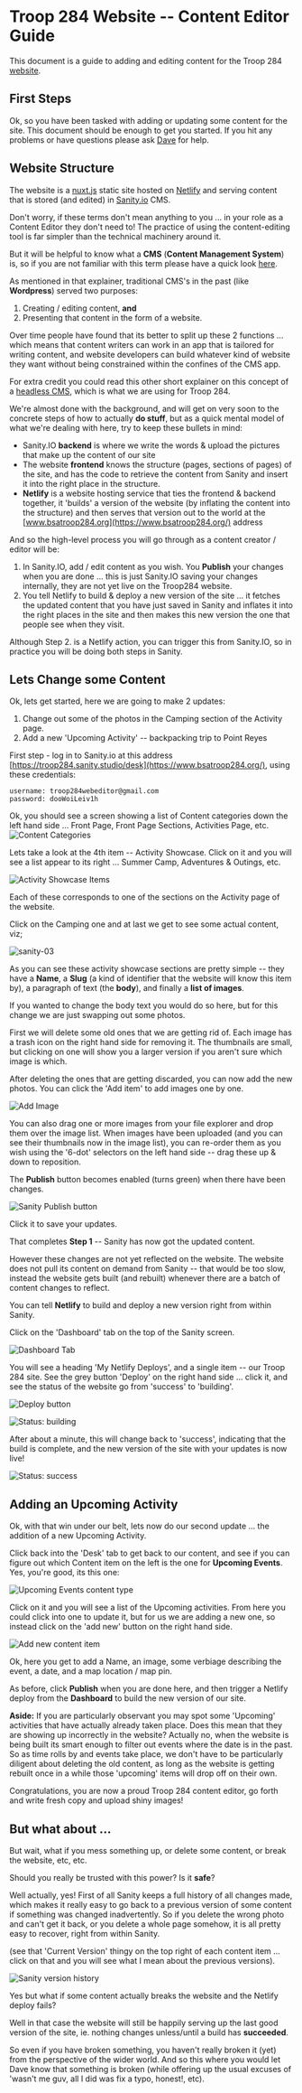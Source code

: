 # Troop 284 Website -- Content Editor Guide

This document is a guide to adding and editing content for the Troop 284 [website](https://www.bsatroop284.org/).

## First Steps

Ok, so you have been tasked with adding or updating some content for the site.  This document should be enough to get you started. If you hit any problems or have questions please ask [Dave](mailto:davidpfeeley@gmail.com) for help.

## Website Structure

The website is a [nuxt.js](https://nuxtjs.org/) static site hosted on [Netlify](https://www.netlify.com/) and serving content that is stored (and edited) in [Sanity.io](https://www.sanity.io/) CMS.  

Don't worry, if these terms don't mean anything to you ... in your role as a Content Editor they don't need to!  The practice of using the content-editing tool is far simpler than the technical machinery around it.

But it will be helpful to know what a **CMS** (**Content Management System**) is, so if you are not familiar with this term please have a quick look [here](https://pagely.com/kb/en/what-is-a-cms/).  

As mentioned in that explainer, traditional CMS's in the past (like **Wordpress**) served two purposes:

1. Creating / editing content, **and** 
2. Presenting that content in the form of a website.  

Over time people have found that its better to split up these 2 functions ... which means that content writers can work in an app that is tailored for writing content, and website developers can build whatever kind of website they want without being constrained within the confines of the CMS app.

For extra credit you could read this other short explainer on this concept of a [headless CMS](https://www.sanity.io/blog/headless-cms-explained), which is what we  are using for Troop 284.

We're almost done with the background, and will get on very soon to the concrete steps of how to actually **do stuff**, but as a quick mental model of what we're dealing with here, try to keep these bullets in mind:

* Sanity.IO **backend** is where we write the words & upload the pictures that make up the content of our site
* The website **frontend** knows the structure (pages, sections of pages) of the site, and has the code to retrieve the content from Sanity and insert it into the right place in the structure.
* **Netlify** is a website hosting service that ties the frontend & backend together, it 'builds' a version of the website (by inflating the content into the structure) and then serves that version out to the world at the [www.bsatroop284.org](https://www.bsatroop284.org/) address

And so the high-level process you will go through as a content creator / editor will be:

1. In Sanity.IO, add / edit content as you wish.  You **Publish** your changes when you are done ... this is just Sanity.IO saving your changes internally, they are not yet live on the Troop284 website.
2. You tell Netlify to build & deploy a new version of the site ... it fetches the updated content that you have just saved in Sanity and inflates it into the right places in the site and then makes this new version the one that people see when they visit.

Although Step 2. is a Netlify action, you can trigger this from Sanity.IO, so in practice you will be doing both steps in Sanity.

## Lets Change some Content

Ok, lets get started, here we are going to make 2 updates:

1. Change out some of the photos in the Camping section of the Activity page.
2. Add a new 'Upcoming Activity'  -- backpacking trip to Point Reyes

First step - log in to Sanity.io at this address [https://troop284.sanity.studio/desk](https://www.bsatroop284.org/), using these credentials:

	username: troop284webeditor@gmail.com
	password: dooWoiLeiv1h
 
Ok, you should see a screen showing a list of Content categories down the left hand side ... Front Page, Front Page Sections, Activities Page, etc.
![Content Categories](img/sized/sanity-01-400.png)

Lets take a look at the 4th item -- Activity Showcase.  Click on it and you will see a list appear to its right ... Summer Camp, Adventures & Outings, etc.  

![Activity Showcase Items](img/sized/sanity-02-400.png)


Each of these corresponds to one of the sections on the Activity page of the website.  

Click on the Camping one and at last we get to see some actual content, viz;

![sanity-03](img/sized/sanity-03-400.png)

As you can see these activity showcase sections are pretty simple -- they have a **Name**, a **Slug** (a kind of identifier that the website will know this item by), a paragraph of text (the **body**), and finally a **list of images**.

If you wanted to change the body text you would do so here, but for this change we are just swapping out some photos.

First we will delete some old ones that we are getting rid of.  Each image has a trash icon on the right hand side for removing it.  The thumbnails are small, but clicking on one will show you a larger version if you aren't sure which image is which.  

After deleting the ones that are getting discarded, you can now add the new photos.  You can click the 'Add item' to add images one by one.

![Add Image](img/sized/sanity-image-additem-200.png)

You can also drag one or more images from your file explorer and drop them over the image list. When images have been uploaded (and you can see their thumbnails now in the image list), you can re-order them as you wish using the '6-dot' selectors on the left hand side -- drag these up & down to reposition.

The **Publish** button becomes enabled (turns green) when there have been changes.  

![Sanity Publish button](img/sized/sanity-publish-200.png)

Click it to save your updates.

That completes **Step 1** -- Sanity has now got the updated content.  

However these changes are not yet reflected on the website.  The website does not pull its content on demand from Sanity -- that would be too slow, instead the website gets built (and rebuilt) whenever there are a batch of content changes to reflect.

You can tell **Netlify** to build and deploy a new version right from within Sanity. 

Click on the 'Dashboard' tab on the top of the Sanity screen.  

![Dashboard Tab](img/sized/sanity-dashboard-button-400.png)

You will see a heading 'My Netlify Deploys', and a single item -- our Troop 284 site.  See the grey button 'Deploy' on the right hand side ... click it, and see the status of the website go from 'success' to 'building'.  

![Deploy button](img/sized/sanity-dashboard-deploy-200.png)

![Status: building](img/sized/sanity-dashboard-building-400.png)

After about a minute, this will change back to 'success', indicating that the build is complete, and the new version of the site with your updates is now live! 

![Status: success](img/sized/sanity-dashboard-success-400.png)


## Adding an Upcoming Activity

Ok, with that win under our belt, lets now do our second update ... the addition of a new Upcoming Activity.

Click back into the 'Desk' tab to get back to our content, and see if you can figure out which Content item on the left is the one for **Upcoming Events**.  Yes, you're good, its this one:

![Upcoming Events content type](img/sized/sanity-content-upcoming-200.png)

Click on it and you will see a list of the Upcoming activities.  From here you could click into one to update it, but for us we are adding a new one, so instead click on the 'add new' button on the right hand side.  

![Add new content item](img/sized/sanity-upcoming-add-200.png)

Ok, here you get to add a Name, an image, some verbiage describing the event, a date, and a map location / map pin.

As before, click **Publish** when you are done here, and then trigger a Netlify deploy from the **Dashboard** to build the new version of our site.

**Aside:** If you are particularly observant you may spot some 'Upcoming' activities that have actually already taken place.  Does this mean that they are showing up incorrectly in the website?  Actually no, when the website is being built its smart enough to filter out events where the date is in the past.  So as time rolls by and events take place, we don't have to be particularly diligent about deleting the old content, as long as the website is getting rebuilt once in a while those 'upcoming' items will drop off on their own.

Congratulations, you are now a proud Troop 284 content editor, go forth and write fresh copy and upload shiny images!

## But what about ... 

But wait, what if you mess something up, or delete some content, or break the website, etc, etc.  

Should you really be trusted with this power?  Is it **safe**?  

Well actually, yes!  First of all Sanity keeps a full history of all changes made, which makes it really easy to go back to a previous version of some content if something was changed inadvertently.  So if you delete the wrong photo and can't get it back, or you delete a whole page somehow, it is all pretty easy to recover, right from within Sanity.

(see that 'Current Version' thingy on the top right of each content item ... click on that and you will see what I mean about the previous versions).

![Sanity version history](img/sized/sanity-versions-200.png)

Yes but what if some content actually breaks the website and the Netlify deploy fails?  

Well in that case the website will still be happily serving up the last good version of the site, ie. nothing changes unless/until a build has **succeeded**.  

So even if you have broken something, you haven't really broken it (yet) from the perspective of the wider world.  And so this where you would let Dave know that something is broken (while offering up the usual excuses of 'wasn't me guv, all I did was fix a typo, honest!, etc).

